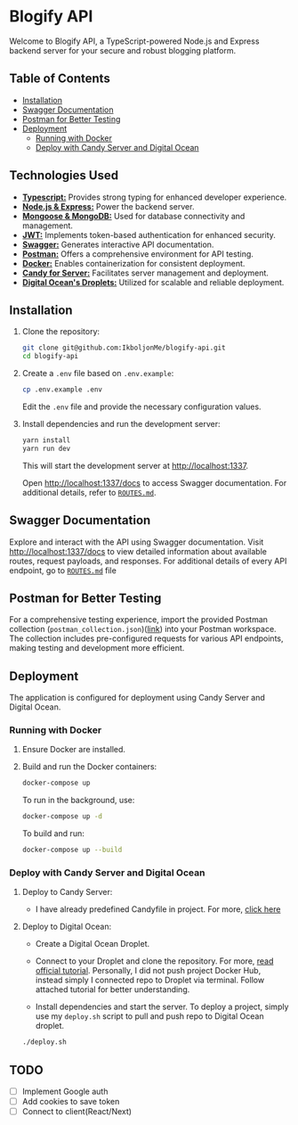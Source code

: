 # Blogify API

Welcome to Blogify API, a TypeScript-powered Node.js and Express backend server for your secure and robust blogging platform.

## Table of Contents

- [Installation](#installation)
- [Swagger Documentation](#swagger-documentation)
- [Postman for Better Testing](#postman-for-better-testing)
- [Deployment](#deployment)
  - [Running with Docker](#running-with-docker)
  - [Deploy with Candy Server and Digital Ocean](#deploy-with-candy-server-and-digital-ocean)

## Technologies Used

- [**Typescript:**](https://www.typescriptlang.org/) Provides strong typing for enhanced developer experience.
- [**Node.js & Express:**](https://expressjs.com/) Power the backend server.
- [**Mongoose & MongoDB:**](https://mongoosejs.com/) Used for database connectivity and management.
- [**JWT:**](https://jwt.io/) Implements token-based authentication for enhanced security.
- [**Swagger:**](https://swagger.io/) Generates interactive API documentation.
- [**Postman:**](https://www.postman.com/) Offers a comprehensive environment for API testing.
- [**Docker:**](https://www.docker.com/) Enables containerization for consistent deployment.
- [**Candy for Server:**](https://candyservers.com/) Facilitates server management and deployment.
- [**Digital Ocean's Droplets:**](https://www.digitalocean.com/) Utilized for scalable and reliable deployment.

## Installation

1. Clone the repository:

   ```bash
   git clone git@github.com:IkboljonMe/blogify-api.git
   cd blogify-api
   ```

2. Create a `.env` file based on `.env.example`:

   ```bash
   cp .env.example .env
   ```

   Edit the `.env` file and provide the necessary configuration values.

3. Install dependencies and run the development server:

   ```bash
   yarn install
   yarn run dev
   ```

   This will start the development server at [http://localhost:1337](http://localhost:1337).

   Open [http://localhost:1337/docs](http://localhost:1337/docs) to access Swagger documentation. For additional details, refer to [`ROUTES.md`](https://github.com/IkboljonMe/blogify-api/blob/main/ROUTES.md).

## Swagger Documentation

Explore and interact with the API using Swagger documentation. Visit [http://localhost:1337/docs](http://localhost:1337/docs) to view detailed information about available routes, request payloads, and responses. For additional details of every API endpoint, go to [`ROUTES.md`](https://github.com/IkboljonMe/blogify-api/blob/main/ROUTES.md) file

## Postman for Better Testing

For a comprehensive testing experience, import the provided Postman collection (`postman_collection.json`)([link](https://github.com/IkboljonMe/blogify-api/blob/main/postman_collection.json)) into your Postman workspace. The collection includes pre-configured requests for various API endpoints, making testing and development more efficient.

## Deployment

The application is configured for deployment using Candy Server and Digital Ocean.

### Running with Docker

1. Ensure Docker are installed.

2. Build and run the Docker containers:

   ```bash
   docker-compose up
   ```

   To run in the background, use:

   ```bash
   docker-compose up -d
   ```

   To build and run:

   ```bash
   docker-compose up --build
   ```

### Deploy with Candy Server and Digital Ocean

1. Deploy to Candy Server:

   - I have already predefined Candyfile in project. For more, [click here](https://caddyserver.com/docs/caddyfile)

2. Deploy to Digital Ocean:

   - Create a Digital Ocean Droplet.

   - Connect to your Droplet and clone the repository. For more, [read official tutorial](https://owen31302.gitbook.io/github-education/digital-ocean/deploy-node-js-on-digitalocean-droplet-using-docker#deploy-your-docker-image-on-digitalocean-droplet). Personally, I did not push project Docker Hub, instead simply I connected repo to Droplet via terminal. Follow attached tutorial for better understanding.

   - Install dependencies and start the server. To deploy a project, simply use my `deploy.sh` script to pull and push repo to Digital Ocean droplet.

   ```bash
   ./deploy.sh
   ```

## TODO

- [ ] Implement Google auth
- [ ] Add cookies to save token
- [ ] Connect to client(React/Next)
